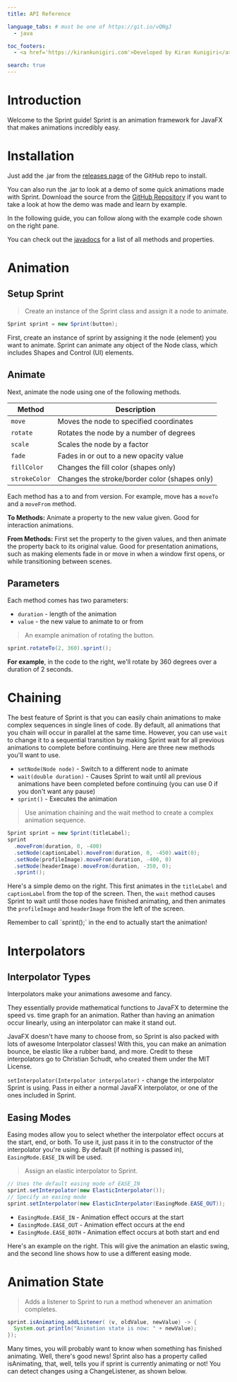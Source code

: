 ```yaml
---
title: API Reference

language_tabs: # must be one of https://git.io/vQNgJ
  - java

toc_footers:
  - <a href='https://kirankunigiri.com'>Developed by Kiran Kunigiri</a>

search: true
---
```


# Introduction

Welcome to the Sprint guide! Sprint is an animation framework for JavaFX that makes animations incredibly easy.

# Installation

Just add the .jar from the [releases page](https://github.com/kirankunigiri/Sprint-JavaFX-Animation/releases) of the GitHub repo to install. 

You can also run the .jar to look at a demo of some quick animations made with Sprint. Download the source from the [GitHub Repository](https://github.com/kirankunigiri/Sprint-JavaFX-Animation/) if you want to take a look at how the demo was made and learn by example.

In the following guide, you can follow along with the example code shown on the right pane.

You can check out the [javadocs](http://kirankunigiri.com/Sprint-JavaFX-Animation/) for a list of all methods and properties.

# Animation

## Setup Sprint

> Create an instance of the Sprint class and assign it a node to animate.

```java
Sprint sprint = new Sprint(button);
```

First, create an instance of sprint by assigning it the node (element) you want to animate. Sprint can animate any object of the Node class, which includes Shapes and Control (UI) elements.

## Animate

Next, animate the node using one of the following methods.

<!-- * `move` - Moves the node to specified coordinates
* `rotate` - Rotates the node by a number of degrees
* `scale` - Scales the node by a factor
* `fade` - Fades in or out to a new opacity value
* `fillColor` - Changes the fill color (shapes only)
* `strokeColor` - Changes the stroke/border color (shapes only) -->

Method | Description
--------- | ------- 
`move` | Moves the node to specified coordinates
`rotate` | Rotates the node by a number of degrees
`scale` | Scales the node by a factor
`fade` | Fades in or out to a new opacity value
`fillColor` | Changes the fill color (shapes only)
`strokeColor` | Changes the stroke/border color (shapes only)

Each method has a to and from version. For example, move has a `moveTo` and a `moveFrom` method.

**To Methods:** Animate a property to the new value given. Good for interaction animations.

**From Methods:** First set the property to the given values, and then animate the property back to its original value. Good for presentation animations, such as making elements fade in or move in when a window first opens, or while transitioning between scenes.

## Parameters
Each method comes has two parameters:

*  `duration` - length of the animation
*  `value` - the new value to animate to or from

> An example animation of rotating the button.

```java
sprint.rotateTo(2, 360).sprint();
```

**For example**, in the code to the right, we'll rotate by 360 degrees over a duration of 2 seconds.

# Chaining

The best feature of Sprint is that you can easily chain animations to make complex sequences in single lines of code. By default, all animations that you chain will occur in parallel at the same time. However, you can use `wait` to change it to a sequential transition by making Sprint wait for all previous animations to complete before continuing. Here are three new methods you'll want to use.

* `setNode(Node node)` - Switch to a different node to animate
* `wait(double duration)` - Causes Sprint to wait until all previous animations have been completed before continuing (you can use 0 if you don't want any pause)
* `sprint()` - Executes the animation

> Use animation chaining and the wait method to create a complex animation sequence.

```java
Sprint sprint = new Sprint(titleLabel);
sprint
  .moveFrom(duration, 0, -400)
  .setNode(captionLabel).moveFrom(duration, 0, -450).wait(0);
  .setNode(profileImage).moveFrom(duration, -400, 0)
  .setNode(headerImage).moveFrom(duration, -350, 0);
  .sprint();
```

  Here's a simple demo on the right. This first animates in the `titleLabel` and `captionLabel` from the top of the screen. Then, the `wait` method causes Sprint to wait until those nodes have finished animating, and then animates the `profileImage` and `headerImage` from the left of the screen.
  
  <aside class="notice">
Remember to call `sprint();` in the end to actually start the animation!
</aside>

# Interpolators

## Interpolator Types

Interpolators make your animations awesome and fancy.

They essentially provide mathematical functions to JavaFX to determine the speed vs. time graph for an animation. Rather than having an animation occur linearly, using an interpolator can make it stand out. 

JavaFX doesn't have many to choose from, so Sprint is also packed with lots of awesome Interpolator classes! With this, you can make an animation bounce, be elastic like a rubber band, and more. Credit to these interpolators go to Christian Schudt, who created them under the MIT License.

 `setInterpolator(Interpolator interpolator)` -  change the interpolator Sprint is using. Pass in either a normal JavaFX interpolator, or one of the ones included in Sprint.

## Easing Modes
 
 Easing modes allow you to select whether the interpolator effect occurs at the start, end, or both. To use it, just pass it in to the constructor of the interpolator you're using. By default (if nothing is passed in), `EasingMode.EASE_IN` will be used.
 
 > Assign an elastic interpolator to Sprint.

```java
// Uses the default easing mode of EASE_IN
sprint.setInterpolator(new ElasticInterpolator());
// Specify an easing mode
sprint.setInterpolator(new ElasticInterpolator(EasingMode.EASE_OUT));
```

 
 * `EasingMode.EASE_IN` - Animation effect occurs at the start
 * `EasingMode.EASE_OUT` - Animation effect occurs at the end
 * `EasingMode.EASE_BOTH` - Animation effect occurs at both start and end

Here's an example on the right. This will give the animation an elastic swing, and the second line shows how to use a different easing mode.

# Animation State


> Adds a listener to Sprint to run a method whenever an animation completes.

```java
sprint.isAnimating.addListener( (v, oldValue, newValue) -> {
  System.out.println("Animation state is now: " + newValue);
});
```

Many times, you will probably want to know when something has finished animating. Well, there's good news! Sprint also has a property called isAnimating, that, well, tells you if sprint is currently animating or not! You can detect changes using a ChangeListener, as shown below.